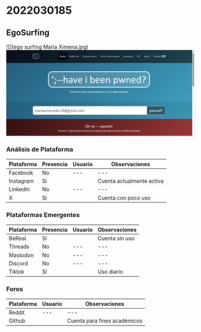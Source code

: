 # 2022030185

## EgoSurfing
![](ego surfing Maria Ximena.jpg)
![](have_i_been_pwned.png)

### Análisis de Plataforma 

| Plataforma | Presencia | Usuario                 | Observaciones                                      |
|------------|----------|-------------------------|----------------------------------------------------|
| Facebook   | No       | ---          | ---                         |
| Instagram  | Sí       |             | Cuenta actualmente activa                         |
| LinkedIn   | No       | ---          | ---                         |
| X          | Sí       |           | Cuenta con poco uso                     |

### Plataformas Emergentes 

| Plataforma | Presencia | Usuario            | Observaciones          |
|------------|----------|--------------------|------------------------|
| BeReal     | Sí       |    | Cuenta sin uso      |
| Threads    | No       | ---                | ---                    |
| Mastodon   | No       | ---                | ---                    |
| Discord    | No       | ---               | ---            |
| Tiktok     | Sí       |      |Uso diario  |

### Foros 
| Plataforma | Usuario                 | Observaciones|
|------------|----------|-------------------------|
| Reddit   |  ---    | ---     |
| Github          |            | Cuenta para fines académicos  |

